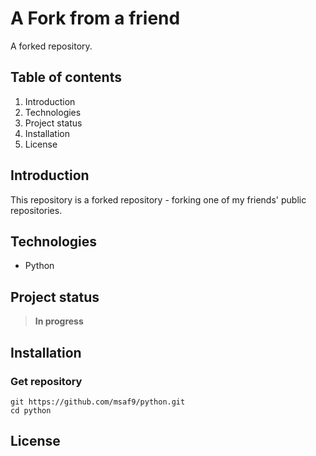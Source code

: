 # A Fork from a friend
A forked repository.

## Table of contents
1. Introduction
2. Technologies
3. Project status
4. Installation
5. License

## Introduction
This repository is a forked repository - forking one of my friends' public repositories.

## Technologies
- Python

## Project status
> **In progress**

## Installation
### Get repository
```git
git https://github.com/msaf9/python.git
cd python
```

## License
